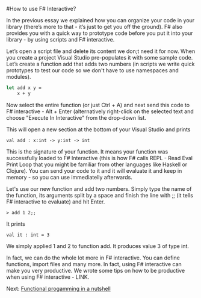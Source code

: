 #How to use F# Interactive?

In the previous essay we explained how you can organize your code in your library (there’s more to that - it’s just to get you off the ground). F# also provides you with a quick way to prototype code before you put it into your library - by using scripts and F# interactive. 

Let’s open a script file and delete its content we don;t need it for now. When you create a project Visual Studio pre-populates it with some sample code. Let’s create a function add that adds two numbers (in scripts we write quick prototypes to test our code so we don't have to use namespaces and modules). 

```fsharp
let add x y = 
    x + y 
```

Now select the entire function (or just Ctrl + A) and next send this code to F# interactive - Alt + Enter (alternatively right-click on the selected text and choose "Execute In Interactive" from the drop-down list. 

This will open a new section at the bottom of your Visual Studio and prints 

    val add : x:int -> y:int -> int

This is the signature of your function. It means your function was successfully loaded to F# Interactive (this is how F# calls REPL - Read Eval Print Loop that you might be familiar from other languages like Haskell or Clojure). You can send your code to it and it will evaluate it and keep in memory - so you can use immediatelly afterwards.

Let's use our new function and add two numbers. Simply type the name of the function, its arguments split by a space and finish the line with ;; (it tells F# interactive to evaluate) and hit Enter.

    > add 1 2;;

It prints 

    val it : int = 3

We simply applied 1 and 2 to function add. It produces value 3 of type int. 

In fact, we can do the whole lot more in F# interactive. You can define functions, import files and many more. In fact, using F# interactive can make you very productive. We wrote some tips on how to be productive when using F# interactive - LINK.

Next: [Functional progamming in a nutshell](21_functional_programming_in_a_nutshell.md)